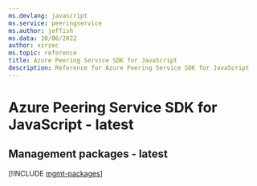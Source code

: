 ```yaml
---
ms.devlang: javascript
ms.service: peeringservice
ms.author: jeffish
ms.data: 10/06/2022
author: xirzec
ms.topic: reference
title: Azure Peering Service SDK for JavaScript
description: Reference for Azure Peering Service SDK for JavaScript
---
```

# Azure Peering Service SDK for JavaScript - latest

## Management packages - latest
[!INCLUDE [mgmt-packages](peering-service-mgmt-index.md)]